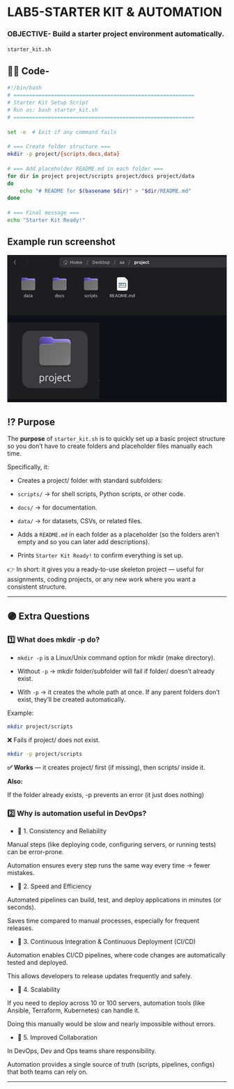 # LAB5-STARTER KIT & AUTOMATION

### OBJECTIVE-  Build a starter project environment automatically.
`starter_kit.sh`
## ✍🏻 Code-

```bash
#!/bin/bash
# ==========================================================
# Starter Kit Setup Script
# Run as: bash starter_kit.sh
# ==========================================================

set -e  # Exit if any command fails

# === Create folder structure ===
mkdir -p project/{scripts,docs,data}

# === Add placeholder README.md in each folder ===
for dir in project project/scripts project/docs project/data
do
    echo "# README for $(basename $dir)" > "$dir/README.md"
done

# === Final message ===
echo "Starter Kit Ready!"
```

## Example run screenshot

![alttext](<./Screenshot 2025-09-10 194129.png>)

## ⁉️ Purpose
The **purpose** of `starter_kit.sh` is to quickly set up a basic project structure so you don’t have to create folders and placeholder files manually each time.

Specifically, it:

* Creates a project/ folder with standard subfolders:

* `scripts/` → for shell scripts, Python scripts, or other code.

* `docs/` → for documentation.

* `data/` → for datasets, CSVs, or related files.

* Adds a `README.md` in each folder as a placeholder (so the folders aren’t empty and so you can later add descriptions).

* Prints `Starter Kit Ready!` to confirm everything is set up.

👉 In short: it gives you a ready-to-use skeleton project — useful for assignments, coding projects, or any new work where you want a consistent structure.

---
## 🟣 Extra Questions
### 1️⃣ What does mkdir -p do?
* `mkdir -p` is a Linux/Unix command option for mkdir (make directory).

* Without `-p` → mkdir folder/subfolder will fail if folder/ doesn’t already exist.

* With `-p` → it creates the whole path at once. If any parent folders don’t exist, they’ll be created automatically.

Example:
```bash
mkdir project/scripts
```

❌ Fails if project/ does not exist.
```bash
mkdir -p project/scripts
```

**✅ Works** — it creates project/ first (if missing), then scripts/ inside it.

**Also:**

If the folder already exists, -p prevents an error (it just does nothing)

### 2️⃣ Why is automation useful in DevOps?

* 🔹 1. Consistency and Reliability

Manual steps (like deploying code, configuring servers, or running tests) can be error-prone.

Automation ensures every step runs the same way every time → fewer mistakes.

* 🔹 2. Speed and Efficiency

Automated pipelines can build, test, and deploy applications in minutes (or seconds).

Saves time compared to manual processes, especially for frequent releases.

* 🔹 3. Continuous Integration & Continuous Deployment (CI/CD)

Automation enables CI/CD pipelines, where code changes are automatically tested and deployed.

This allows developers to release updates frequently and safely.

* 🔹 4. Scalability

If you need to deploy across 10 or 100 servers, automation tools (like Ansible, Terraform, Kubernetes) can handle it.

Doing this manually would be slow and nearly impossible without errors.

* 🔹 5. Improved Collaboration

In DevOps, Dev and Ops teams share responsibility.

Automation provides a single source of truth (scripts, pipelines, configs) that both teams can rely on.

---
